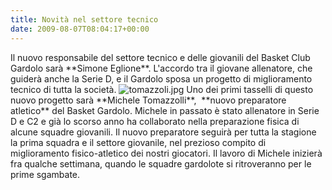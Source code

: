 ```yaml
---
title: Novità nel settore tecnico
date: 2009-08-07T08:04:17+00:00
---
```

Il nuovo responsabile del settore tecnico e delle giovanili del Basket Club Gardolo sarà \*\*Simone Eglione\*\*. L'accordo tra il giovane allenatore, che guiderà anche la Serie D, e il Gardolo sposa un progetto di miglioramento tecnico di tutta la società. ![tomazzoli.jpg](http://www.basketgardolo.it/wp-content/uploads/2008/01/tomazzoli.jpg) Uno dei primi tasselli di questo nuovo progetto sarà \*\*Michele Tomazzolli\*\*,  \*\*nuovo preparatore atletico\*\* del Basket Gardolo. Michele in passato è stato allenatore in Serie D e C2 e già lo scorso anno ha collaborato nella preparazione fisica di alcune squadre giovanili. Il nuovo preparatore seguirà per tutta la stagione la prima squadra e il settore giovanile, nel prezioso compito di miglioramento fisico-atletico dei nostri giocatori. Il lavoro di Michele inizierà fra qualche settimana, quando le squadre gardolote si ritroveranno per le prime sgambate.